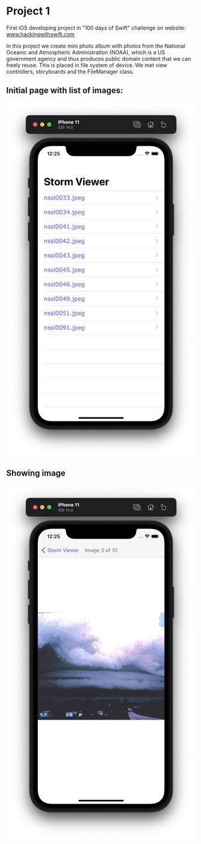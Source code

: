 #  Project 1

First iOS developing project in "100 days of Swift" challenge on website: www.hackingwithswift.com

In this project we create mini photo album with photos from the National Oceanic and Atmospheric Administration (NOAA), which is a US government agency and thus produces public domain content that we can freely reuse. This is placed in file system of device. We met view controllers, storyboards and the FileManager class.

## Initial page with list of images:
![Screenshot](Project1/screen1.png)

## Showing image
![Screenshot](Project1/screen2.png)
